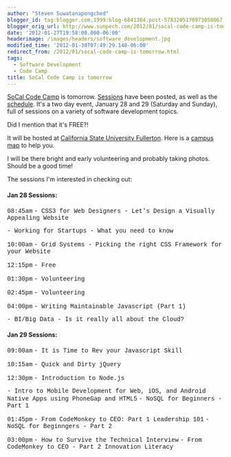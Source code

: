 ```yaml
---
author: "Steven Suwatanapongched"
blogger_id: tag:blogger.com,1999:blog-6841384.post-5783205170973058067
blogger_orig_url: http://www.sunpech.com/2012/01/socal-code-camp-is-tomorrow.html
date: '2012-01-27T19:58:00.000-06:00'
headerimage: /images/headers/software_development.jpg
modified_time: '2012-01-30T07:49:29.140-06:00'
redirect_from: /2012/01/socal-code-camp-is-tomorrow.html
tags:
  - Software Development
  - Code Camp
title: SoCal Code Camp is tomorrow
---
```



<a href="http://www.socalcodecamp.com/">SoCal Code Camp</a> is tomorrow. <a href="http://www.socalcodecamp.com/sessions.aspx">Sessions</a> have been posted, as well as the <a href="http://www.socalcodecamp.com/schedule.aspx">schedule</a>. It's a two day event, January 28 and 29 (Saturday and Sunday), full of sessions on a variety of software development topics.

Did I mention that it's FREE?!

It will be hosted at <a href="http://fullerton.edu/">California State University Fullerton</a>. Here is a <a href="http://www.fullerton.edu/campusmap/CampusMap.htm">campus map</a> to help you.

I will be there bright and early volunteering and probably taking photos. Should be a good time!

The sessions I'm interested in checking out:

#### Jan 28 Sessions:
<span style="font-family: 'Courier New', Courier, monospace;">08:45am</span>
<span style="font-family: 'Courier New', Courier, monospace;">- CSS3 for Web Designers - Let's Design a Visually Appealing Website</span>

<span style="font-family: 'Courier New', Courier, monospace;">- Working for Startups - What you need to know</span>

<span style="font-family: 'Courier New', Courier, monospace;">10:00am</span>
<span style="font-family: 'Courier New', Courier, monospace;">- Grid Systems - Picking the right CSS Framework for your Website</span>

<span style="font-family: 'Courier New', Courier, monospace;">12:15pm</span>
<span style="font-family: 'Courier New', Courier, monospace;">- Free</span>

<span style="font-family: 'Courier New', Courier, monospace;">01:30pm</span>
<span style="font-family: 'Courier New', Courier, monospace;">- Volunteering</span>

<span style="font-family: 'Courier New', Courier, monospace;">02:45pm</span>
<span style="font-family: 'Courier New', Courier, monospace;">- Volunteering</span>

<span style="font-family: 'Courier New', Courier, monospace;">04:00pm</span>
<span style="font-family: 'Courier New', Courier, monospace;">- Writing Maintainable Javascript (Part 1)</span>

<span style="font-family: 'Courier New', Courier, monospace;">- BI/Big Data - Is it really all about the Cloud?</span>

#### Jan 29 Sessions:

<span style="font-family: 'Courier New', Courier, monospace;">09:00am</span>
<span style="font-family: 'Courier New', Courier, monospace;">- It is Time to Rev your Javascript Skill</span>

<span style="font-family: 'Courier New', Courier, monospace;">10:15am</span>
<span style="font-family: 'Courier New', Courier, monospace;">- Quick and Dirty jQuery</span>

<span style="font-family: 'Courier New', Courier, monospace;">12:30pm</span>
<span style="font-family: 'Courier New', Courier, monospace;">- Introduction to Node.js</span>

<span style="font-family: 'Courier New', Courier, monospace;">- Intro to Mobile Development for Web, iOS, and Android Native Apps using PhoneGap and HTML5</span>
<span style="font-family: 'Courier New', Courier, monospace;">- NoSQL for Beginners - Part 1</span>

<span style="font-family: 'Courier New', Courier, monospace;">01:45pm</span>
<span style="font-family: 'Courier New', Courier, monospace;">- From CodeMonkey to CEO: Part 1 Leadership 101</span>
<span style="font-family: 'Courier New', Courier, monospace;">- NoSQL for Beginngers - Part 2</span>

<span style="font-family: 'Courier New', Courier, monospace;">03:00pm</span>
<span style="font-family: 'Courier New', Courier, monospace;">- How to Survive the Technical Interview</span>
<span style="font-family: 'Courier New', Courier, monospace;">- From CodeMonkey to CEO - Part 2 Innovation Literacy</span>